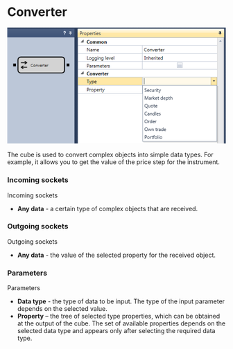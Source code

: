 # Converter

![Designer Converter 00](../../../../../../images/designer_converter_00.png)

The cube is used to convert complex objects into simple data types. For example, it allows you to get the value of the price step for the instrument.

### Incoming sockets

Incoming sockets

- **Any data** \- a certain type of complex objects that are received.

### Outgoing sockets

Outgoing sockets

- **Any data** \- the value of the selected property for the received object.

### Parameters

Parameters

- **Data type** \- the type of data to be input. The type of the input parameter depends on the selected value.
- **Property** – the tree of selected type properties, which can be obtained at the output of the cube. The set of available properties depends on the selected data type and appears only after selecting the required data type.
